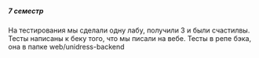 ##### 7 семестр

На тестирования мы сделали одну лабу, получили 3 и были счастилвы. Тесты написаны к беку того, что мы писали на вебе. Тесты в репе бэка, она в папке web/unidress-backend
